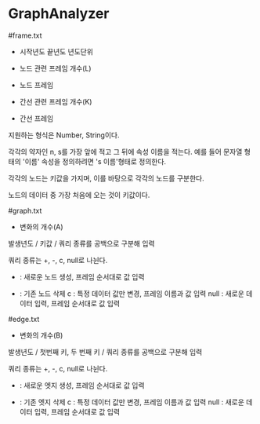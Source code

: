 GraphAnalyzer
=============
#frame.txt
- 시작년도 끝년도 년도단위

- 노드 관련 프레임 개수(L)

- 노드 프레임

- 간선 관련 프레임 개수(K)

- 간선 프레임

지원하는 형식은 Number, String이다.

각각의 약자인 n, s를 가장 앞에 적고 그 뒤에 속성 이름을 적는다.
예를 들어 문자열 형태의 '이름' 속성을 정의하려면 's 이름'형태로 정의한다.

각각의 노드는 키값을 가지며,
이를 바탕으로 각각의 노드를 구분한다.

노드의 데이터 중 가장 처음에 오는 것이 키값이다.


#graph.txt
- 변화의 개수(A)

발생년도 / 키값 / 쿼리 종류를 공백으로 구분해 입력

쿼리 종류는 +, -, c, null로 나뉜다.
+ : 새로운 노드 생성, 프레임 순서대로 값 입력
- : 기존 노드 삭제
c : 특정 데이터 값만 변경, 프레임 이름과 값 입력
null : 새로운 데이터 입력, 프레임 순서대로 값 입력



#edge.txt
- 변화의 개수(B)

발생년도 / 첫번째 키, 두 번째 키 / 쿼리 종류를 공백으로 구분해 입력

쿼리 종류는 +, -, c, null로 나뉜다.
+ : 새로운 엣지 생성, 프레임 순서대로 값 입력
- : 기존 엣지 삭제
c : 특정 데이터 값만 변경, 프레임 이름과 값 입력
null : 새로운 데이터 입력, 프레임 순서대로 값 입력
